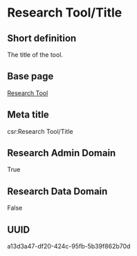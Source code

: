 # Research Tool/Title
## Short definition
The title of the tool.
## Base page
[Research Tool](../../Objects/Research%20Tool.md)
## Meta title
csr:Research Tool/Title
## Research Admin Domain
True
## Research Data Domain
False
## UUID
a13d3a47-df20-424c-95fb-5b39f862b70d

